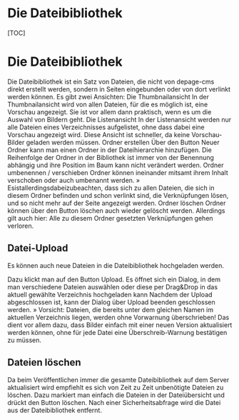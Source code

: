 Die Dateibibliothek
===================

[TOC]

Die Dateibibliothek
===================

Die Dateibibliothek ist ein Satz von Dateien, die nicht von depage-cms direkt erstellt werden, sondern in Seiten eingebunden oder von dort verlinkt werden können. Es gibt zwei Ansichten:
Die Thumbnailansicht
In der Thumbnailansicht wird von allen Dateien, für die es möglich ist, eine Vorschau angezeigt. Sie ist vor allem dann praktisch, wenn es um die Auswahl von Bildern geht.
Die Listenansicht
In der Listenansicht werden nur alle Dateien eines Verzeichnisses aufgelistet, ohne dass dabei eine Vorschau angezeigt wird. Diese Ansicht
ist schneller, da keine Vorschau-Bilder geladen werden müssen.
Ordner erstellen
Über den Button Neuer Ordner kann man einen Ordner in der Dateihierarchie hinzufügen. Die Reihenfolge der Ordner in der Bibliothek ist immer von der Benennung abhängig und ihre Position im Baum kann nicht verändert werden.
Ordner umbenennen / verschieben
Ordner können ineinander mitsamt ihrem Inhalt verschoben oder auch umbenannt werden.
» Esistallerdingsdabeizubeachten, dass sich zu allen Dateien, die sich in diesem Ordner befinden und schon verlinkt sind, die Verknüpfungen lösen, und so nicht mehr auf der Seite angezeigt werden.
Ordner löschen
Ordner können über den Button löschen auch wieder gelöscht werden. Allerdings gilt auch hier: Alle zu diesem Ordner gesetzten Verknüpfungen gehen verloren.


Datei-Upload
------------

Es können auch neue Dateien in die Dateibibliothek hochgeladen werden.


Dazu klickt man auf den Button Upload. Es öffnet sich ein Dialog, in dem man verschiedene Dateien auswählen oder diese per Drag&Drop in das aktuell gewählte Verzeichnis hochgeladen kann Nachdem der Upload abgeschlossen ist, kann der Dialog über Upload beenden geschlossen werden.
» Vorsicht:
Dateien, die bereits unter dem gleichen Namen im aktuellen Verzeichnis liegen, werden ohne Vorwarnung überschrieben!
Das dient vor allem dazu, dass Bilder einfach mit einer neuen Version aktualisiert werden können, ohne für jede Datei eine Überschreib-Warnung bestätigen zu müssen.


Dateien löschen
---------------

Da beim Veröffentlichen immer die gesamte Dateibibliothek auf dem Server aktualisiert wird empfiehlt es sich von Zeit zu Zeit unbenötigte
Dateien zu löschen. Dazu markiert man einfach die Dateien in der Dateiübersicht und drückt den Button löschen. Nach einer Sicherheitsabfrage wird die Datei aus der Dateibibliothek entfernt.

